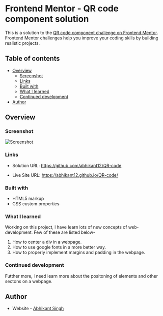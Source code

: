   # Frontend Mentor - QR code component solution

This is a solution to the [QR code component challenge on Frontend Mentor](https://www.frontendmentor.io/challenges/qr-code-component-iux_sIO_H). Frontend Mentor challenges help you improve your coding skills by building realistic projects. 

## Table of contents

- [Overview](#overview)
  - [Screenshot](#screenshot)
  - [Links](#links)
  - [Built with](#built-with)
  - [What I learned](#what-i-learned)
  - [Continued development](#continued-development)
- [Author](#author)


## Overview

### Screenshot

![Screenshot]()

### Links

- Solution URL: https://github.com/abhikant12/QR-code

- Live Site URL: https://abhikant12.github.io/QR-code/

### Built with

- HTML5 markup
- CSS custom properties

### What I learned

Working on this project, I have learn lots of new concepts of web-development.
Few of these are listed below-
1. How to center a div in a webpage.
2. How to use google fonts in a more better way.
3. How to properly implement margins and padding in the webpage.


### Continued development

Futther more, I need learn more about the positoning of elements and other sectons on a webpage.

## Author

- Website - [Abhikant Singh](https://abhikant12.github.io/Portfolio-Website/)
